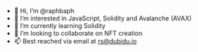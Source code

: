 - 👋 Hi, I’m @raphbaph
- 👀 I’m interested in JavaScript, Solidity and Avalanche (AVAX)
- 🌱 I’m currently learning Solidity
- 💞️ I’m looking to collaborate on NFT creation 
- 📫 Best reached via email at rs@dubidu.io

<!---
raphbaph/raphbaph is a ✨ special ✨ repository because its `README.md` (this file) appears on your GitHub profile.
You can click the Preview link to take a look at your changes.
--->
